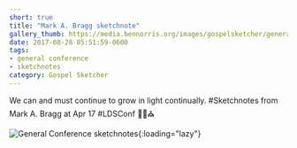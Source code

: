 ```yaml
---
short: true
title: "Mark A. Bragg sketchnote"
gallery_thumb: https://media.bennorris.org/images/gospelsketcher/general-conference/apr-2017/apr-17-1-bragg.jpg
date: 2017-08-28 05:51:59-0600
tags:
- general conference
- sketchnotes
category: Gospel Sketcher
---
```


We can and must continue to grow in light continually. #Sketchnotes from Mark A. Bragg at Apr 17 #LDSConf ✍🏼⛪️

![General Conference sketchnotes](https://media.bennorris.org/images/gospelsketcher/general-conference/apr-2017/apr-17-1-bragg.jpg){:loading="lazy"}
